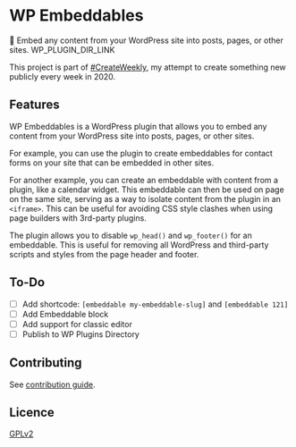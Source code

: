 # WP Embeddables

💠 Embed any content from your WordPress site into posts, pages, or other sites. WP_PLUGIN_DIR_LINK

<!-- [![Promotional screenshot of WP Embeddables Plugin](./screenshot.png)](WP_PLUGIN_DIR_LINK) -->

This project is part of [#CreateWeekly](https://dev.to/josephuspaye/createweekly-create-something-new-publicly-every-week-in-2020-1nh9), my attempt to create something new publicly every week in 2020.

## Features

WP Embeddables is a WordPress plugin that allows you to embed any content from your WordPress site into posts, pages, or other sites.

For example, you can use the plugin to create embeddables for contact forms on your site that can be embedded in other sites.

For another example, you can create an embeddable with content from a plugin, like a calendar widget. This embeddable can then be used on page on the same site, serving as a way to isolate content from the plugin in an `<iframe>`. This can be useful for avoiding CSS style clashes when using page builders with 3rd-party plugins.

The plugin allows you to disable `wp_head()` and `wp_footer()` for an embeddable. This is useful for removing all WordPress and third-party scripts and styles from the page header and footer.

## To-Do

-   [ ] Add shortcode: `[embeddable my-embeddable-slug]` and `[embeddable 121]`
-   [ ] Add Embeddable block
-   [ ] Add support for classic editor
-   [ ] Publish to WP Plugins Directory

## Contributing

See [contribution guide](CONTRIBUTING.md).

## Licence

[GPLv2](LICENCE)
